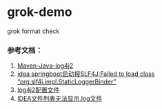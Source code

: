 # grok-demo
grok format check


### 参考文档：
1. [Maven-Java-log4j2](https://www.cnblogs.com/wylwyl/p/13272923.html)
2. [idea springboot启动报SLF4J:Failed to load class “org.slf4j.impl.StaticLoggerBinder”](https://blog.csdn.net/u010696630/article/details/84991116)
3. [log4j2配置文件](https://www.cnblogs.com/roadlandscape/p/12747099.html)
4. [IDEA文件列表无法显示.log文件](https://blog.csdn.net/qq_41930243/article/details/103907269)